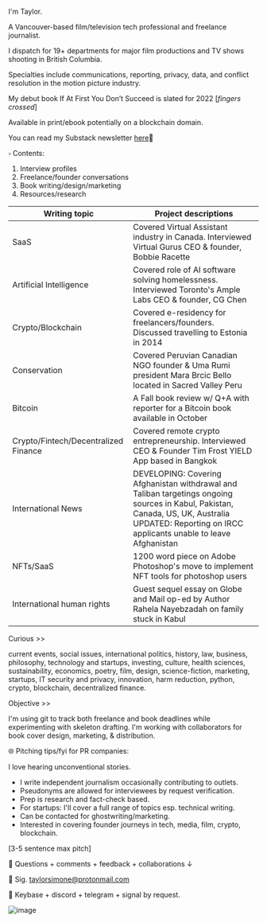 
I'm Taylor.

A Vancouver-based film/television tech professional and freelance journalist. 

I dispatch for 19+ departments for major film productions and TV shows shooting in British Columbia. 

Specialties include communications, reporting, privacy, data, and conflict resolution in the motion picture industry.

My debut book If At First You Don’t Succeed is slated for 2022 [*fingers crossed*]

Available in print/ebook potentially on a blockchain domain.


You can read my Substack newsletter [here](https://taylorsimone.substack.com/about)🔗

▫️ Contents:

1. Interview profiles 
2. Freelance/founder conversations
3. Book writing/design/marketing
4. Resources/research

 


| Writing topic | Project descriptions |
| --- | --- | 
| SaaS | Covered Virtual Assistant industry in Canada. Interviewed Virtual Gurus CEO & founder, Bobbie Racette | 
| Artificial Intelligence | Covered role of AI software solving homelessness. Interviewed Toronto's Ample Labs CEO & founder, CG Chen |
| Crypto/Blockchain | Covered e-residency for freelancers/founders. Discussed travelling to Estonia in 2014 |
| Conservation | Covered Peruvian Canadian NGO founder & Uma Rumi president Mara Brcic Bello located in Sacred Valley Peru | 
| Bitcoin | A Fall book review w/ Q+A with reporter for a Bitcoin book available in October |
| Crypto/Fintech/Decentralized Finance | Covered remote crypto entrepreneurship. Interviewed CEO & Founder Tim Frost YIELD App based in Bangkok |
| International News | DEVELOPING: Covering Afghanistan withdrawal and Taliban targetings ongoing sources in Kabul, Pakistan, Canada, US, UK, Australia UPDATED: Reporting on IRCC applicants unable to leave Afghanistan |
| NFTs/SaaS | 1200 word piece on Adobe Photoshop's move to implement NFT tools for photoshop users |
| International human rights | Guest sequel essay on Globe and Mail op-ed by Author Rahela Nayebzadah on family stuck in Kabul |

Curious >> 

current events, social issues, international politics, history, law, business, philosophy, technology and startups, investing, culture, health sciences, sustainability, economics, poetry, film, design, science-fiction, marketing, startups, IT security and privacy, innovation, harm reduction, python, crypto, blockchain, decentralized finance.

Objective >>

I'm using git to track both freelance and book deadlines while experimenting with skeleton drafting. I'm working with collaborators for book cover design, marketing, & distribution.
 
🌐 Pitching tips/fyi for PR companies:

I love hearing unconventional stories.
 - I write independent journalism occasionally contributing to outlets.
 - Pseudonyms are allowed for interviewees by request verification.
 - Prep is research and fact-check based. 
 - For startups: I'll cover a full range of topics esp. technical writing.
 - Can be contacted for ghostwriting/marketing.
 - Interested in covering founder journeys in tech, media, film, crypto, blockchain.

[3-5 sentence max pitch]

🔹 Questions + comments + feedback + collaborations ↓
 
🔹 Sig. taylorsimone@protonmail.com

🔹 Keybase + discord + telegram + signal by request.

![image](https://user-images.githubusercontent.com/66944491/122100308-e2ab5f80-cdc7-11eb-8d45-370981c1f24e.png)
